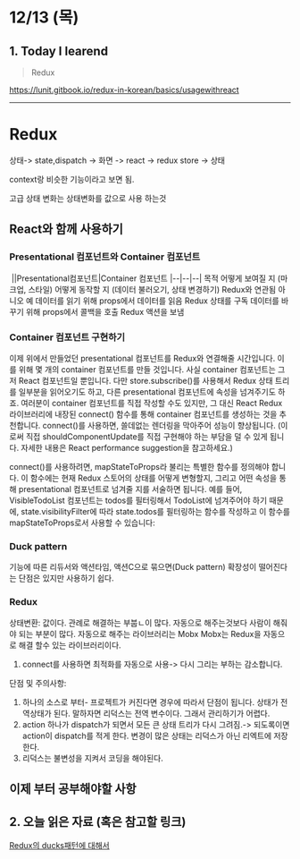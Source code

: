 # 12/13 (목)

## 1. Today I learend

> Redux

https://lunit.gitbook.io/redux-in-korean/basics/usagewithreact

---

# Redux

상태-> state,dispatch -> 화면 -> react -> redux store -> 상태

context랑 비슷한 기능이라고 보면 됨.

고급 상태 변화는 상태변화를 값으로 사용 하는것

## React와 함께 사용하기

### Presentational 컴포넌트와 Container 컴포넌트

​
||Presentational컴포넌트|Container 컴포넌트
|--|--|--|
목적
어떻게 보여질 지 (마크업, 스타일)
어떻게 동작할 지 (데이터 불러오기, 상태 변경하기)
Redux와 연관됨
아니오
예
데이터를 읽기 위해
props에서 데이터를 읽음
Redux 상태를 구독
데이터를 바꾸기 위해
props에서 콜백을 호출
Redux 액션을 보냄

### Container 컴포넌트 구현하기

이제 위에서 만들었던 presentational 컴포넌트를 Redux와 연결해줄 시간입니다. 이를 위해 몇 개의 container 컴포넌트를 만들 것입니다. 사실 container 컴포넌트는 그저 React 컴포넌트일 뿐입니다. 다만 store.subscribe()를 사용해서 Redux 상태 트리를 일부분을 읽어오기도 하고, 다른 presentational 컴포넌트에 속성을 넘겨주기도 하죠. 여러분이 container 컴포넌트를 직접 작성할 수도 있지만, 그 대신 React Redux 라이브러리에 내장된 connect() 함수를 통해 container 컴포넌트를 생성하는 것을 추천합니다. connect()를 사용하면, 쓸데없는 렌더링을 막아주어 성능이 향상됩니다. (이로써 직접 shouldComponentUpdate를 직접 구현해야 하는 부담을 덜 수 있게 됩니다. 자세한 내용은 React performance suggestion을 참고하세요.)

connect()를 사용하려면, mapStateToProps라 불리는 특별한 함수를 정의해야 합니다. 이 함수에는 현재 Redux 스토어의 상태를 어떻게 변형할지, 그리고 어떤 속성을 통해 presentational 컴포넌트로 넘겨줄 지를 서술하면 됩니다. 예를 들어, VisibleTodoList 컴포넌트는 todos를 필터링해서 TodoList에 넘겨주어야 하기 때문에, state.visibilityFilter에 따라 state.todos를 필터링하는 함수를 작성하고 이 함수를 mapStateToProps로서 사용할 수 있습니다:

### Duck pattern

기능에 따른 리듀서와 액션타임, 액션C으로 묶으면(Duck pattern) 확장성이 떨어진다는 단점은 있지만 사용하기 쉽다.

### Redux

상태변환: 값이다.
관례로 해결하는 부붑ㄴ이 많다. 자동으로 해주는것보다 사람이 해줘야 되는 부분이 많다.
자동으로 해주는 라이브러리는 Mobx
Mobx는 Redux을 자동으로 해결 할수 있는 라이브러리이다.

1.  connect를 사용하면 최적화를 자동으로 사용-> 다시 그리는 부하는 감소합니다.

단점 및 주의사항:

1. 하나의 소스로 부터- 프로젝트가 커진다면 경우에 따라서 단점이 됩니다.
   상태가 전역상태가 된다. 말하자면 리덕스는 전역 변수이다. 그래서 관리하기가 어렵다.
1. action 하나가 dispatch가 되면서 모든 큰 상태 트리가 다시 그려짐.-> 되도록이면 action이 dispatch를 적게 한다. 변경이 많은 상태는 리덕스가 아닌 리엑트에 저장한다.
1. 리덕스는 불변성을 지켜서 코딩을 해야된다.

## 이제 부터 공부해야할 사항

## 2. 오늘 읽은 자료 (혹은 참고할 링크)

[Redux의 ducks패턴에 대해서](http://guswnsxodlf.github.io/redux-ducks-pattern)
